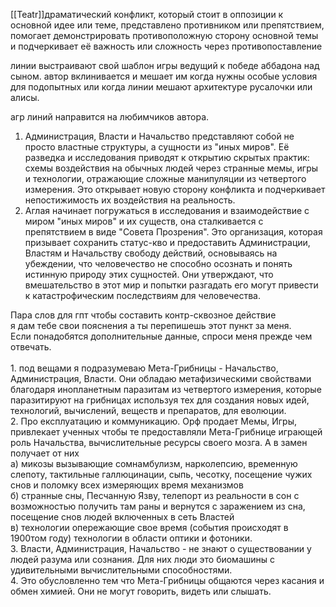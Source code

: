 
[[Teatr]]драматический конфликт, который стоит в оппозиции к основной идее или теме, представлено противником или препятствием, помогает демонстрировать противоположную сторону основной темы и подчеркивает её важность или сложность через противопоставление


линии выстраивают свой шаблон игры ведущий к победе аббадона над сыном. автор вклинивается и мешает им когда нужны особые условия для подопытных или когда линии мешают архитектуре русалочки или алисы.

агр линий направится на любимчиков автора.





1. Администрация, Власти и Начальство представляют собой не просто властные структуры, а сущности из "иных миров". Её разведка и исследования приводят к открытию скрытых практик: схемы воздействия на обычных людей через странные мемы, игры и технологии, отражающие сложные манипуляции из четвертого измерения. Это открывает новую сторону конфликта и подчеркивает непостижимость их воздействия на реальность. 
2. Аглая начинает погружаться в исследования и взаимодействие с миром "иных миров" и их существ, она сталкивается с препятствием в виде "Совета Прозрения". Это организация, которая призывает сохранить статус-кво и предоставить Администрации, Властям и Начальству свободу действий, основываясь на убеждении, что человечество не способно осознать и понять истинную природу этих сущностей. Они утверждают, что вмешательство в этот мир и попытки разгадать его могут привести к катастрофическим последствиям для человечества.

Пара слов для гпт чтобы составить контр-сквозное действие  <br>я дам тебе свои пояснения а ты перепишешь этот пункт за меня.  <br>Если понадобятся дополнительные данные, спроси меня прежде чем отвечать.  <br>  <br>1. под вещами я подразумеваю Мета-Грибницы - Начальство, Администрация, Власти. Они обладаю метафизическими свойствами благодаря инопланетным паразитам из четвертого измерения, которые паразитируют на грибницах используя тех для создания новых идей, технологий, вычислений, веществ и препаратов, для еволюции.  <br>2. Про експлуатацию и коммуникацию. Орф продает Мемы, Игры, привлекает ученных чтобы те предоставляли Мета-Грибнице играющей роль Начальства, вычислительные ресурсы своего мозга. А в замен получает от них  <br>а) микозы вызывающие сомнамбулизм, нарколепсию, временную слепоту, тактильные галлюцинации, сыпь, чесотку, посещение чужих снов и поломку всех измеряющих время механизмов  <br>б) странные сны, Песчанную Язву, телепорт из реальности в сон с возможностью получить там раны и вернутся с заражением из сна, посещение снов людей включенных в сеть Властей  <br>в) технологии опережающие свое время (события происходят в 1900том году) технологии в области оптики и фотоники.  <br>3. Власти, Администрация, Начальство - не знают о существовании у людей разума или сознания. Для них люди это биомашины с удивительными вычислительными способностями.  <br>4. Это обусловленно тем что Мета-Грибницы общаются через касания и обмен химией. Они не могут говорить, видеть или слышать.

